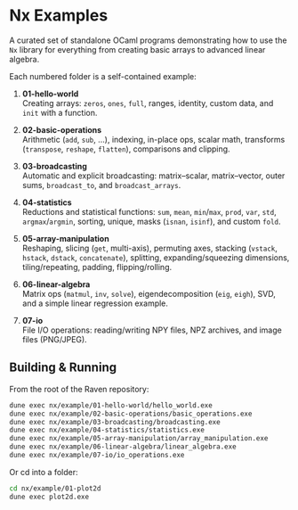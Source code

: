 # Nx Examples

A curated set of standalone OCaml programs demonstrating how to use the `Nx` library for everything from creating basic arrays to advanced linear algebra.

Each numbered folder is a self-contained example:

1. **01-hello-world**  
   Creating arrays: `zeros`, `ones`, `full`, ranges, identity, custom data, and `init` with a function.

2. **02-basic-operations**  
   Arithmetic (`add`, `sub`, …), indexing, in-place ops, scalar math, transforms (`transpose`, `reshape`, `flatten`), comparisons and clipping.

3. **03-broadcasting**  
   Automatic and explicit broadcasting: matrix–scalar, matrix–vector, outer sums, `broadcast_to`, and `broadcast_arrays`.

4. **04-statistics**  
   Reductions and statistical functions: `sum`, `mean`, `min`/`max`, `prod`, `var`, `std`, `argmax`/`argmin`, sorting, unique, masks (`isnan`, `isinf`), and custom `fold`.

5. **05-array-manipulation**  
   Reshaping, slicing (`get`, multi-axis), permuting axes, stacking (`vstack`, `hstack`, `dstack`, `concatenate`), splitting, expanding/squeezing dimensions, tiling/repeating, padding, flipping/rolling.

6. **06-linear-algebra**  
   Matrix ops (`matmul`, `inv`, `solve`), eigendecomposition (`eig`, `eigh`), SVD, and a simple linear regression example.

7. **07-io**  
   File I/O operations: reading/writing NPY files, NPZ archives, and image files (PNG/JPEG).

## Building & Running

From the root of the Raven repository:

```bash
dune exec nx/example/01-hello-world/hello_world.exe
dune exec nx/example/02-basic-operations/basic_operations.exe
dune exec nx/example/03-broadcasting/broadcasting.exe
dune exec nx/example/04-statistics/statistics.exe
dune exec nx/example/05-array-manipulation/array_manipulation.exe
dune exec nx/example/06-linear-algebra/linear_algebra.exe
dune exec nx/example/07-io/io_operations.exe
```

Or cd into a folder:

```bash
cd nx/example/01-plot2d
dune exec plot2d.exe
```

